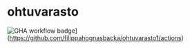 # ohtuvarasto

![GHA workflow badge](https://github.com/filippahognasbacka/ohtuvarasto1/workflows/CI/badge.svg)](https://github.com/filippahognasbacka/ohtuvarasto1/actions)


